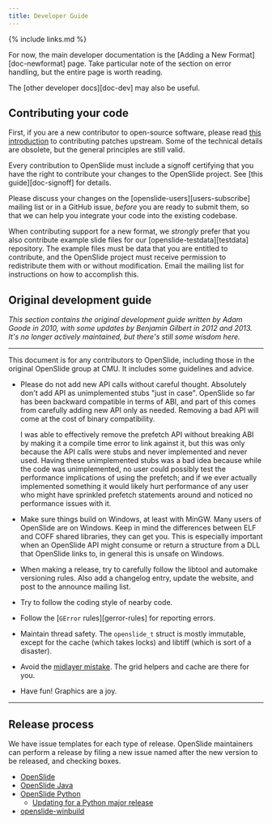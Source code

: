 ```yaml
---
title: Developer Guide
---
```


{% include links.md %}

For now, the main developer documentation is the
[Adding a New Format][doc-newformat] page.  Take particular note of the
section on error handling, but the entire page is worth reading.

The [other developer docs][doc-dev] may also be useful.


## Contributing your code

First, if you are a new contributor to open-source software, please read
[this introduction][rjones] to contributing patches upstream.  Some of the
technical details are obsolete, but the general principles are still valid.

Every contribution to OpenSlide must include a signoff certifying that you
have the right to contribute your changes to the OpenSlide project.  See
[this guide][doc-signoff] for details.

Please discuss your changes on the [openslide-users][users-subscribe]
mailing list or in a GitHub issue, *before* you are ready to submit them, so
that we can help you integrate your code into the existing codebase.

When contributing support for a new format, we *strongly* prefer that you
also contribute example slide files for our [openslide-testdata][testdata]
repository.  The example files must be data that you are entitled to
contribute, and the OpenSlide project must receive permission to
redistribute them with or without modification.  Email the mailing list for
instructions on how to accomplish this.

[rjones]: https://people.redhat.com/~rjones/how-to-supply-code-to-open-source-projects/


## Original development guide

_This section contains the original development guide written by Adam Goode
in 2010, with some updates by Benjamin Gilbert in 2012 and 2013.  It's no
longer actively maintained, but there's still some wisdom here._

---

This document is for any contributors to OpenSlide, including those in
the original OpenSlide group at CMU. It includes some guidelines and
advice.

* Please do not add new API calls without careful thought. Absolutely
  don't add API as unimplemented stubs "just in case". OpenSlide so
  far has been backward compatible in terms of ABI, and part of this
  comes from carefully adding new API only as needed. Removing a bad
  API will come at the cost of binary compatibility.

  I was able to effectively remove the prefetch API without breaking
  ABI by making it a compile time error to link against it, but this
  was only because the API calls were stubs and never implemented and
  never used. Having these unimplemented stubs was a bad idea because
  while the code was unimplemented, no user could possibly test the
  performance implications of using the prefetch; and if we ever
  actually implemented something it would likely hurt performance of
  any user who might have sprinkled prefetch statements around and
  noticed no performance issues with it.

* Make sure things build on Windows, at least with MinGW. Many users
  of OpenSlide are on Windows. Keep in mind the differences between ELF
  and COFF shared libraries, they can get you. This is especially
  important when an OpenSlide API might consume or return a structure
  from a DLL that OpenSlide links to, in general this is unsafe on Windows.

* When making a release, try to carefully follow the libtool
  and automake versioning rules. Also add a changelog entry, update
  the website, and post to the announce mailing list.

* Try to follow the coding style of nearby code.

* Follow the [`GError` rules][gerror-rules] for reporting errors.

* Maintain thread safety. The `openslide_t` struct is mostly immutable,
  except for the cache (which takes locks) and libtiff (which is sort
  of a disaster).

* Avoid the [midlayer mistake](https://lwn.net/Articles/336262/). The grid
  helpers and cache are there for you.

* Have fun! Graphics are a joy.

---


## Release process

We have issue templates for each type of release.  OpenSlide maintainers can
perform a release by filing a new issue named after the new version to be
released, and checking boxes.

- [OpenSlide](https://github.com/openslide/openslide/issues/new?labels=release&template=release.md)
- [OpenSlide Java](https://github.com/openslide/openslide-java/issues/new?labels=release&template=release.md)
- [OpenSlide Python](https://github.com/openslide/openslide-python/issues/new?labels=release&template=release.md)
  - [Updating for a Python major release](https://github.com/openslide/openslide-python/issues/new?labels=release&template=python-bump.md)
- [openslide-winbuild](https://github.com/openslide/openslide-winbuild/issues/new?labels=release&template=release.md)
